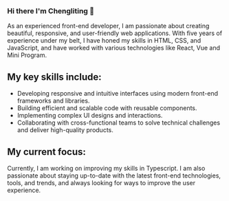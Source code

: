 ### Hi there I'm Chengliting 👋 

As an experienced front-end developer, I am passionate about creating beautiful, responsive, and user-friendly web applications. With five years of experience under my belt, I have honed my skills in HTML, CSS, and JavaScript, and have worked with various technologies like React, Vue and Mini Program.

## My key skills include:
- Developing responsive and intuitive interfaces using modern front-end frameworks and libraries.
- Building efficient and scalable code with reusable components.
- Implementing complex UI designs and interactions.
- Collaborating with cross-functional teams to solve technical challenges and deliver high-quality products.

## My current focus:
Currently, I am working on improving my skills in Typescript. I am also passionate about staying up-to-date with the latest front-end technologies, tools, and trends, and always looking for ways to improve the user experience.

<!--
**chengliting/chengliting** is a ✨ _special_ ✨ repository because its `README.md` (this file) appears on your GitHub profile.

Here are some ideas to get you started:

- 🔭 I’m currently working on ...
- 🌱 I’m currently learning ...
- 👯 I’m looking to collaborate on ...
- 🤔 I’m looking for help with ...
- 💬 Ask me about ...
- 📫 How to reach me: ...
- 😄 Pronouns: ...
- ⚡ Fun fact: ...
-->
